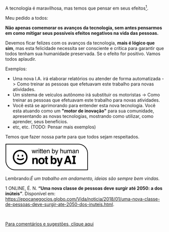 A tecnologia é maravilhosa, mas temos que pensar em seus efeitos[<sup>1<sup>](https://epocanegocios.globo.com/Vida/noticia/2018/01/uma-nova-classe-de-pessoas-deve-surgir-ate-2050-dos-inuteis.html).

Meu pedido a todos:

**Não apenas comemorar os avanços da tecnologia, sem antes pensarmos em como mitigar seus possíveis efeitos negativos na vida das pessoas.**

Devemos ficar felizes com os avanços da tecnologia, **mais é lógico que sim**, mas esta felicidade necessita ser consciente e crítica para garantir que todos tenham sua humanidade preservada. Se o efeito for positivo. Vamos todos aplaudir.

Exemplos:

- Uma nova I.A. irá elaborar relatórios ou atender de forma automatizada -> Como treinar as pessoas que efetuavam este trabalho para novas atividades.
- Um sistema de veículos autônomo irá substituir os motoristas ->  Como treinar as pessoas que efetuavam este trabalho para novas atividades.
- Você está se aprimorando para entender esta nova tecnologia. Você esta atuando como um **"motor de inovação"** para sua comunidade, apresentando as novas tecnologias, mostrando como utilizar, como aprender, seus benefícios. 
- etc, etc. (TODO: Pensar mais exemplos)


Temos que fazer nossa parte para que todos sejam respeitados.


![Not-By-AI](notai.svg "https://notbyai.fyi/")

Lembrando:*É um trabalho em andamento, ideias são sempre bem vindas.*

<font size= ”1”>1 ONLINE, É. N. **“Uma nova classe de pessoas deve surgir até 2050: a dos inúteis”**. Disponível em: <https://epocanegocios.globo.com/Vida/noticia/2018/01/uma-nova-classe-de-pessoas-deve-surgir-ate-2050-dos-inuteis.html>.</font>

‌

[Para comentários e sugestões, clique aqui](https://github.com/lgrando1/boas-pr-ticas/blob/main/pedido.md)

